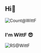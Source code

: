 ## Hi👋

<img src="https://count.wittf.site/get/@WittF?theme=rule34" alt="Count@WittF" />

##

### I'm WittF 😎

<img src="https://rs.wittf.top/api?username=WittF&cc=FFFFFF&tc=808080&ic=000000&bc=FFFFFF" alt="RS@WittF" /> 

##
